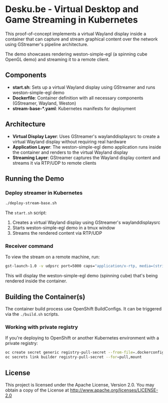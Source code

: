 # Desku.be - Virtual Desktop and Game Streaming in Kubernetes

This proof-of-concept implements a virtual Wayland display inside a container that can capture and stream graphical content over the network using GStreamer's pipeline architecture. 

The demo showcases rendering weston-simple-egl (a spinning cube OpenGL demo) and streaming it to a remote client.

## Components

- **start.sh**: Sets up a virtual Wayland display using GStreamer and runs weston-simple-egl demo
- **Dockerfile**: Container definition with all necessary components (GStreamer, Wayland, Weston)
- **stream-base-*.yaml**: Kubernetes manifests for deployment

## Architecture

- **Virtual Display Layer**: Uses GStreamer's waylanddisplaysrc to create a virtual Wayland display without requiring real hardware
- **Application Layer**: The weston-simple-egl demo application runs inside the container and renders to the virtual Wayland display
- **Streaming Layer**: GStreamer captures the Wayland display content and streams it via RTP/UDP to remote clients

## Running the Demo

### Deploy streamer in Kubernetes

```bash
./deploy-stream-base.sh
```

The `start.sh` script:

1. Creates a virtual Wayland display using GStreamer's waylanddisplaysrc
2. Starts weston-simple-egl demo in a tmux window
3. Streams the rendered content via RTP/UDP

### Receiver command

To view the stream on a remote machine, run:

```bash
gst-launch-1.0 -v udpsrc port=5000 caps="application/x-rtp, media=(string)video, clock-rate=(int)90000, encoding-name=(string)RAW, sampling=(string)RGB, depth=(string)8, width=(string)1920, height=(string)1080" ! rtpvrawdepay ! videoconvert ! autovideosink
```

This will display the weston-simple-egl demo (spinning cube) that's being rendered inside the container.

## Building the Container(s)

The container build process use OpenShift BuildConfigs.
It can be triggered via the ```./build.sh``` scripts.

### Working with private registry

If you're deploying to OpenShift or another Kubernetes environment with a private registry:

```bash
oc create secret generic registry-pull-secret --from-file=.dockerconfigjson=/tmp/new-pull-secret.json --type=kubernetes.io/dockerconfigjson
oc secrets link builder registry-pull-secret --for=pull,mount
```

## License

This project is licensed under the Apache License, Version 2.0. 
You may obtain a copy of the License at http://www.apache.org/licenses/LICENSE-2.0
